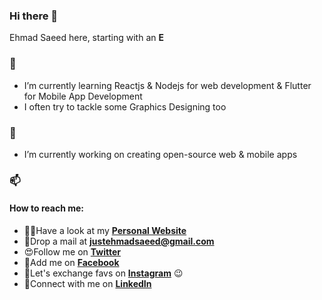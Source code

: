 ### Hi there 👋

Ehmad Saeed here, starting with an **E**

### 🌱

- I’m currently learning Reactjs & Nodejs for web development & Flutter for Mobile App Development
- I often try to tackle some Graphics Designing too

### 🔭

- I’m currently working on creating open-source web & mobile apps

### 📫

#### How to reach me:

- 🤞🏻Have a look at my **[Personal Website](https://ehmadsaeed.me/)**
- 📧Drop a mail at **[justehmadsaeed@gmail.com](mailto:justehmadsaeed@gmail.com)**
- 😍Follow me on **[Twitter](https://twitter.com/justEhmadSaeed)**
- 🎉Add me on **[Facebook](https://www.facebook.com/justEhmadSaeed)**
- 🙌Let's exchange favs on **[Instagram](https://www.instagram.com/justEhmadSaeed)** 😉
- 👏Connect with me on **[LinkedIn](https://www.linkedin.com/in/justehmadsaeed/)**

<!--

Here are some ideas to get you started:

- 👯 I’m looking to collaborate on ...
- 🤔 I’m looking for help with ...
- 💬 Ask me about
- 😄 Pronouns: ...
- ⚡ Fun fact: ...
-->
